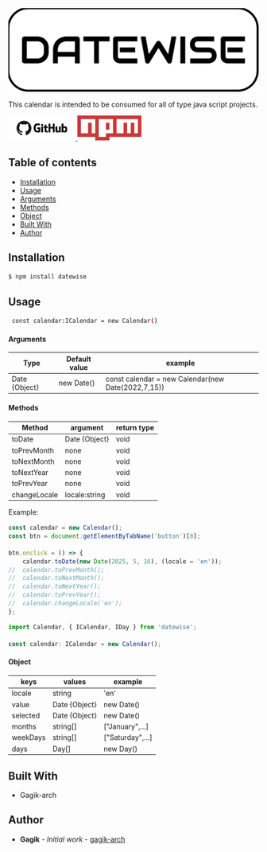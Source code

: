 <a href="#">
    <img src="./datewise.png" width="auto" title="demo">
</a>

This calendar is intended to be consumed for all of type java script projects.

<span>
    <a href="https://github.com/Gagik-arch/datewise" title="Build Status">
        <img src="./github-logo.png" width="auto" height="50px">
    </a>
    <a href="https://www.npmjs.com/package/datewise" title="npm version">
        <img src="./npm-logo.png" width="auto" height="50px">
    </a>
</span>

## Table of contents

-   [Installation](#installation)
-   [Usage](#usage)
-   [Arguments](#Arguments)
-   [Methods](#Methods)
-   [Object](#Object)
-   [Built With](#built-with)
-   [Author](#author)

## Installation

```sh
$ npm install datewise
```

## Usage

```sh
 const calendar:ICalendar = new Calendar()
```

#### Arguments

| Type          | Default value | example                                            |
| ------------- | ------------- | -------------------------------------------------- |
| Date {Object} | new Date()    | const calendar = new Calendar(new Date(2022,7,15)) |

#### Methods

| Method      | argument      | return type  |
| ----------- | ------------- | ------------ |
| toDate      | Date {Object} |     void     |
| toPrevMonth | none          |     void     |
| toNextMonth | none          |     void     |
| toNextYear  | none          |     void     |
| toPrevYear  | none          |     void     |
| changeLocale| locale:string |     void     |

Example:

```js
const calendar = new Calendar();
const btn = document.getElementByTabName('button')[0];

btn.onclick = () => {
    calendar.toDate(new Date(2025, 5, 16), (locale = 'en'));
//  calendar.toPrevMonth();
//  calendar.toNextMonth();
//  calendar.toNextYear();
//  calendar.toPrevYear();
//  calendar.changeLocale('en');
};
```

```ts
import Calendar, { ICalendar, IDay } from 'datewise';

const calendar: ICalendar = new Calendar();
```

#### Object

| keys     | values        |     example      |
| -------- | ------------- |     --------     |
| locale   | string        |       'en'       |
| value    | Date {Object} |    new Date()    |
| selected | Date {Object} |    new Date()    |
| months   | string[]      | ["January",...]  |
| weekDays | string[]      | ["Saturday",...] |
| days     | Day[]         |     new Day()    |
 
## Built With 

-   Gagik-arch

## Author

-   **Gagik** - _Initial work_ - [gagik-arch](https://github.com/Gagik-arch/datewise)
